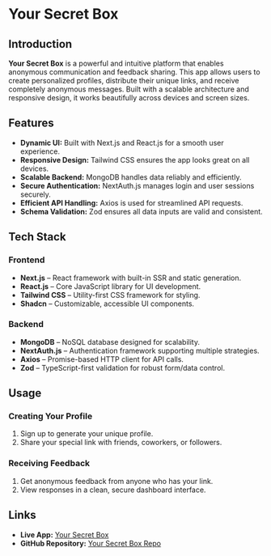 # Your Secret Box

## Introduction
**Your Secret Box** is a powerful and intuitive platform that enables anonymous communication and feedback sharing. This app allows users to create personalized profiles, distribute their unique links, and receive completely anonymous messages. Built with a scalable architecture and responsive design, it works beautifully across devices and screen sizes.

## Features
- **Dynamic UI:** Built with Next.js and React.js for a smooth user experience.
- **Responsive Design:** Tailwind CSS ensures the app looks great on all devices.
- **Scalable Backend:** MongoDB handles data reliably and efficiently.
- **Secure Authentication:** NextAuth.js manages login and user sessions securely.
- **Efficient API Handling:** Axios is used for streamlined API requests.
- **Schema Validation:** Zod ensures all data inputs are valid and consistent.

## Tech Stack

### Frontend
- **Next.js** – React framework with built-in SSR and static generation.
- **React.js** – Core JavaScript library for UI development.
- **Tailwind CSS** – Utility-first CSS framework for styling.
- **Shadcn** – Customizable, accessible UI components.

### Backend
- **MongoDB** – NoSQL database designed for scalability.
- **NextAuth.js** – Authentication framework supporting multiple strategies.
- **Axios** – Promise-based HTTP client for API calls.
- **Zod** – TypeScript-first validation for robust form/data control.

## Usage

### Creating Your Profile
1. Sign up to generate your unique profile.
2. Share your special link with friends, coworkers, or followers.

### Receiving Feedback
1. Get anonymous feedback from anyone who has your link.
2. View responses in a clean, secure dashboard interface.

## Links
- **Live App:** [Your Secret Box]() 
- **GitHub Repository:** [Your Secret Box Repo](https://github.com/Mitali-119/Your-Secret-Box)

<!-- Feel free to send me anonymous feedback and messages through my profile:  
👉 [Send Feedback to Me]()

## Contact
For any queries or collaborations, feel free to reach out:  
📧 **your.email@example.com**  
🔗 [LinkedIn](https://www.linkedin.com/in/mitali-kumari-6a196828a) -->

